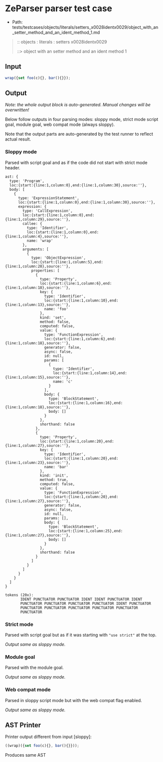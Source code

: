 # ZeParser parser test case

- Path: tests/testcases/objects/literals/setters_x0028identx0029/object_with_an_setter_method_and_an_ident_method_1.md

> :: objects : literals : setters x0028identx0029
>
> ::> object with an setter method and an ident method 1

## Input

`````js
wrap({set foo(c){}, bar(){}});
`````

## Output

_Note: the whole output block is auto-generated. Manual changes will be overwritten!_

Below follow outputs in four parsing modes: sloppy mode, strict mode script goal, module goal, web compat mode (always sloppy).

Note that the output parts are auto-generated by the test runner to reflect actual result.

### Sloppy mode

Parsed with script goal and as if the code did not start with strict mode header.

`````
ast: {
  type: 'Program',
  loc:{start:{line:1,column:0},end:{line:1,column:30},source:''},
  body: [
    {
      type: 'ExpressionStatement',
      loc:{start:{line:1,column:0},end:{line:1,column:30},source:''},
      expression: {
        type: 'CallExpression',
        loc:{start:{line:1,column:0},end:{line:1,column:29},source:''},
        callee: {
          type: 'Identifier',
          loc:{start:{line:1,column:0},end:{line:1,column:4},source:''},
          name: 'wrap'
        },
        arguments: [
          {
            type: 'ObjectExpression',
            loc:{start:{line:1,column:5},end:{line:1,column:28},source:''},
            properties: [
              {
                type: 'Property',
                loc:{start:{line:1,column:6},end:{line:1,column:18},source:''},
                key: {
                  type: 'Identifier',
                  loc:{start:{line:1,column:10},end:{line:1,column:13},source:''},
                  name: 'foo'
                },
                kind: 'set',
                method: false,
                computed: false,
                value: {
                  type: 'FunctionExpression',
                  loc:{start:{line:1,column:6},end:{line:1,column:18},source:''},
                  generator: false,
                  async: false,
                  id: null,
                  params: [
                    {
                      type: 'Identifier',
                      loc:{start:{line:1,column:14},end:{line:1,column:15},source:''},
                      name: 'c'
                    }
                  ],
                  body: {
                    type: 'BlockStatement',
                    loc:{start:{line:1,column:16},end:{line:1,column:18},source:''},
                    body: []
                  }
                },
                shorthand: false
              },
              {
                type: 'Property',
                loc:{start:{line:1,column:20},end:{line:1,column:27},source:''},
                key: {
                  type: 'Identifier',
                  loc:{start:{line:1,column:20},end:{line:1,column:23},source:''},
                  name: 'bar'
                },
                kind: 'init',
                method: true,
                computed: false,
                value: {
                  type: 'FunctionExpression',
                  loc:{start:{line:1,column:20},end:{line:1,column:27},source:''},
                  generator: false,
                  async: false,
                  id: null,
                  params: [],
                  body: {
                    type: 'BlockStatement',
                    loc:{start:{line:1,column:25},end:{line:1,column:27},source:''},
                    body: []
                  }
                },
                shorthand: false
              }
            ]
          }
        ]
      }
    }
  ]
}

tokens (20x):
       IDENT PUNCTUATOR PUNCTUATOR IDENT IDENT PUNCTUATOR IDENT
       PUNCTUATOR PUNCTUATOR PUNCTUATOR PUNCTUATOR IDENT PUNCTUATOR
       PUNCTUATOR PUNCTUATOR PUNCTUATOR PUNCTUATOR PUNCTUATOR
       PUNCTUATOR
`````

### Strict mode

Parsed with script goal but as if it was starting with `"use strict"` at the top.

_Output same as sloppy mode._

### Module goal

Parsed with the module goal.

_Output same as sloppy mode._

### Web compat mode

Parsed in sloppy script mode but with the web compat flag enabled.

_Output same as sloppy mode._

## AST Printer

Printer output different from input [sloppy]:

````js
((wrap)({set foo(c){}, bar(){}}));
````

Produces same AST
